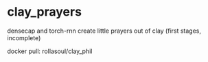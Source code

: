 # clay_prayers
densecap and torch-rnn create little prayers out of clay
(first stages, incomplete)

docker pull:
rollasoul/clay_phil
